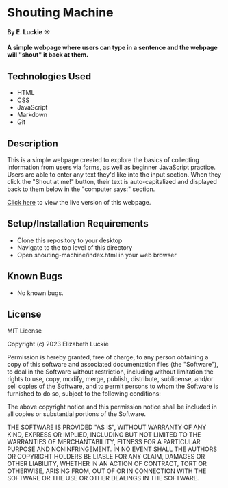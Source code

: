 # Shouting Machine

#### By E. Luckie ☀️

#### A simple webpage where users can type in a sentence and the webpage will "shout" it back at them.

## Technologies Used

* HTML
* CSS
* JavaScript
* Markdown
* Git

## Description

This is a simple webpage created to explore the basics of collecting information from users via forms, as well as beginner JavaScript practice. Users are able to enter any text they'd like into the input section. When they click the "Shout at me!" button, their text is auto-capitalized and displayed back to them below in the "computer says:" section.

[Click here](https://eluckie.github.io/shouting-machine/) to view the live version of this webpage.

## Setup/Installation Requirements

* Clone this repository to your desktop
* Navigate to the top level of this directory
* Open shouting-machine/index.html in your web browser

## Known Bugs

* No known bugs.

## License

MIT License

Copyright (c) 2023 Elizabeth Luckie

Permission is hereby granted, free of charge, to any person obtaining a copy of this software and associated documentation files (the "Software"), to deal in the Software without restriction, including without limitation the rights to use, copy, modify, merge, publish, distribute, sublicense, and/or sell copies of the Software, and to permit persons to whom the Software is furnished to do so, subject to the following conditions:

The above copyright notice and this permission notice shall be included in all copies or substantial portions of the Software.

THE SOFTWARE IS PROVIDED "AS IS", WITHOUT WARRANTY OF ANY KIND, EXPRESS OR IMPLIED, INCLUDING BUT NOT LIMITED TO THE WARRANTIES OF MERCHANTABILITY, FITNESS FOR A PARTICULAR PURPOSE AND NONINFRINGEMENT. IN NO EVENT SHALL THE
AUTHORS OR COPYRIGHT HOLDERS BE LIABLE FOR ANY CLAIM, DAMAGES OR OTHER LIABILITY, WHETHER IN AN ACTION OF CONTRACT, TORT OR OTHERWISE, ARISING FROM, OUT OF OR IN CONNECTION WITH THE SOFTWARE OR THE USE OR OTHER DEALINGS IN THE SOFTWARE.